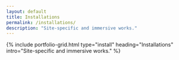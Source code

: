 ```yaml
---
layout: default
title: Installations
permalink: /installations/
description: "Site-specific and immersive works."
---
```

{% include portfolio-grid.html
   type="install"
   heading="Installations"
   intro="Site-specific and immersive works." %}
